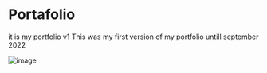 # Portafolio
it is my portfolio v1
This was my first version of my portfolio untill september 2022

![image](https://user-images.githubusercontent.com/6978218/191128064-cf153648-0f86-4309-bb86-fc2083f6e021.png)
